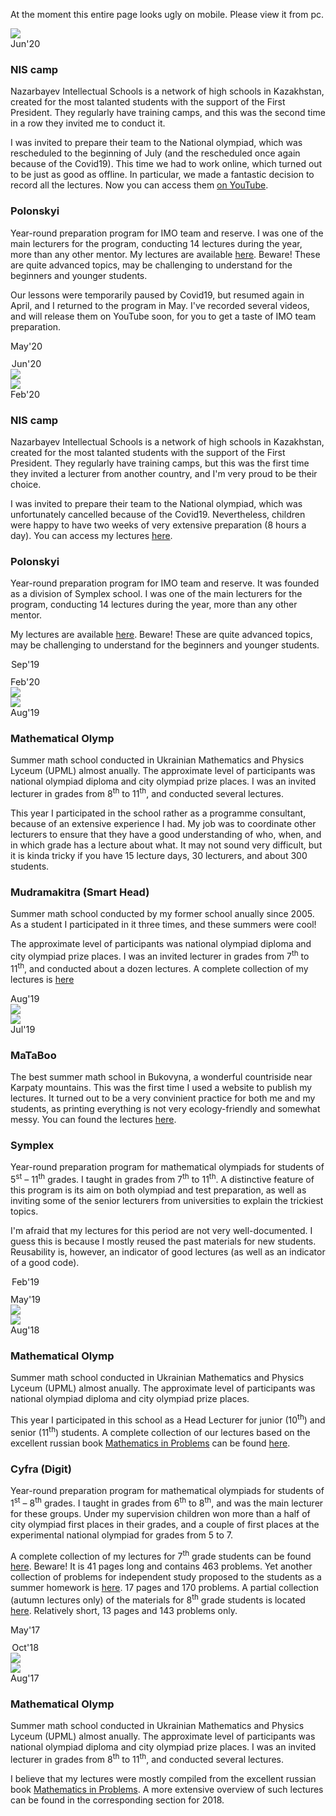 <div style="background-image: url(./assets/back.png); background-size: 100% 100%;">
<p class="text-danger">
    At the moment this entire page looks ugly on mobile.  Please view it from pc.
</p>

<div class="row">
    <div class="col-5 text-right" style="margin-top: auto; margin-bottom: auto;">
        <img src="./assets/nis.jpg" class="rounded-circle img-fluid" data-holder-rendered="true">
    </div>
    <div class="col-2" style="margin: auto; text-align: center; vertical-align: middle;">
        <div class="text-center embed-responsive embed-responsive-1by1">
            <div class="embed-responsive-item bg-primary text-white" style="border-radius: 50%; font-size: 1.5vw; display: table;">
                <span style="vertical-align: middle; display: table-cell;">Jun'20</span>
            </div>
        </div>
    </div>
    <div class="col-5 text-left" style="margin-top: auto; margin-bottom: auto;">
        <h3>
            NIS camp
        </h3>
        <p>
            Nazarbayev Intellectual Schools is a network of high schools in Kazakhstan, created for the most talanted students with the support of the First President.   They regularly have training camps, and this was the second time in a row they invited me to conduct it.  
        </p>
        <p>
            I was invited to prepare their team to the National olympiad, which was rescheduled to the beginning of July (and the rescheduled once again because of the Covid19).  This time we had to work online, which turned out to be just as good as offline.  In particular, we made a fantastic decision to record all the lectures.  Now you can access them <a href="https://www.youtube.com/playlist?list=PL5XMnwBFMSgfhYAR069_s8iKkQYO59BzX">on YouTube</a>.
        </p>
    </div>
</div>

<div class="row">
    <div class="col-5 text-right" style="margin-top: auto; margin-bottom: auto;">
        <h3>
            Polonskyi
        </h3>
        <p>
            Year-round preparation program for IMO team and reserve.  I was one of the main lecturers for the program, conducting 14 lectures during the year, more than any other mentor.  My lectures are available <a href="https://sky-nik.github.io/teaching/sources/polonskyi/">here</a>.  Beware!  These are quite advanced topics, may be challenging to understand for the beginners and younger students.
        </p>
        <p>
            Our lessons were temporarily paused by Covid19, but resumed again in April, and I returned to the program in May.  I've recorded several videos, and will release them on YouTube soon, for you to get a taste of IMO team preparation. 
        </p>
    </div>
    <div class="col-2" style="margin: auto; text-align: center; vertical-align: middle;">
        <div class="text-center embed-responsive embed-responsive-1by1">
            <div class="embed-responsive-item bg-primary text-white" style="border-radius: 50%; font-size: 1.5vw; display: table;">
                <span style="vertical-align: middle; display: table-cell;">May'20<hr style="background-color: white; height: 1px; margin: 5px 0px;">Jun'20</span>
            </div>
        </div>
    </div>
    <div class="col-5 text-left" style="margin-top: auto; margin-bottom: auto;">
        <img src="./assets/polonskyi.png" class="rounded-circle img-fluid" data-holder-rendered="true">
    </div>
</div>

<div class="row">
    <div class="col-5 text-right" style="margin-top: auto; margin-bottom: auto;">
        <img src="./assets/nis.jpg" class="rounded-circle img-fluid" data-holder-rendered="true">
    </div>
    <div class="col-2" style="margin: auto; text-align: center; vertical-align: middle;">
        <div class="text-center embed-responsive embed-responsive-1by1">
            <div class="embed-responsive-item bg-primary text-white" style="border-radius: 50%; font-size: 1.5vw; display: table;">
                <span style="vertical-align: middle; display: table-cell;">Feb'20</span>
            </div>
        </div>
    </div>
    <div class="col-5 text-left" style="margin-top: auto; margin-bottom: auto;">
        <h3>
            NIS camp
        </h3>
        <p>
            Nazarbayev Intellectual Schools is a network of high schools in Kazakhstan, created for the most talanted students with the support of the First President.   They regularly have training camps, but this was the first time they invited a lecturer from another country, and I'm very proud to be their choice.  
        </p>
        <p>
            I was invited to prepare their team to the National olympiad, which was unfortunately cancelled because of the Covid19.  Nevertheless, children were happy to have two weeks of very extensive preparation (8 hours a day).  You can access my lectures <a href="https://sky-nik.github.io/teaching/sources/Kazakhstan/">here</a>.
        </p>
    </div>
</div>

<div class="row">
    <div class="col-5 text-right" style="margin-top: auto; margin-bottom: auto;">
        <h3>
            Polonskyi
        </h3>
        <p>
            Year-round preparation program for IMO team and reserve.  It was founded as a division of Symplex school.  I was one of the main lecturers for the program, conducting 14 lectures during the year, more than any other mentor.
        </p>
        <p>
            My lectures are available <a href="https://sky-nik.github.io/teaching/sources/polonskyi/">here</a>.  Beware!  These are quite advanced topics, may be challenging to understand for the beginners and younger students.
        </p>
    </div>
    <div class="col-2" style="margin: auto; text-align: center; vertical-align: middle;">
        <div class="text-center embed-responsive embed-responsive-1by1">
            <div class="embed-responsive-item bg-primary text-white" style="border-radius: 50%; font-size: 1.5vw; display: table;">
                <span style="vertical-align: middle; display: table-cell;">Sep'19<hr style="background-color: white; height: 1px; margin: 5px 0px;">Feb'20</span>
            </div>
        </div>
    </div>
    <div class="col-5 text-left" style="margin-top: auto; margin-bottom: auto;">
        <img src="./assets/polonskyi.png" class="rounded-circle img-fluid" data-holder-rendered="true">
    </div>
</div>

<div class="row">
    <div class="col-5 text-right" style="margin-top: auto; margin-bottom: auto;">
        <img src="./assets/matholymp.png" class="rounded-circle img-fluid" data-holder-rendered="true">
    </div>
    <div class="col-2" style="margin: auto; text-align: center; vertical-align: middle;">
        <div class="text-center embed-responsive embed-responsive-1by1">
            <div class="embed-responsive-item bg-primary text-white" style="border-radius: 50%; font-size: 1.5vw; display: table;">
                <span style="vertical-align: middle; display: table-cell;">Aug'19</span>
            </div>
        </div>
    </div>
    <div class="col-5 text-left" style="margin-top: auto; margin-bottom: auto;">
        <h3>
            Mathematical Olymp
        </h3>
        <p>
            Summer math school conducted in Ukrainian Mathematics and Physics Lyceum (UPML) almost anually.  The approximate level of participants was national olympiad diploma and city olympiad prize places.  I was an invited lecturer in grades from 8<sup>th</sup> to 11<sup>th</sup>, and conducted several lectures.
        </p>
        <p>
            This year I participated in the school rather as a programme consultant, because of an extensive experience I had.  My job was to coordinate other lecturers to ensure that they have a good understanding of who, when, and in which grade has a lecture about what.  It may not sound very difficult, but it is kinda tricky if you have 15 lecture days, 30 lecturers, and about 300 students.
        </p>
    </div>
</div>

<div class="row">
    <div class="col-5 text-right" style="margin-top: auto; margin-bottom: auto;">
        <h3>
            Mudramakitra (Smart Head)
        </h3>
        <p>
            Summer math school conducted by my former school anually since 2005.  As a student I participated in it three times, and these summers were cool!
        </p>
        <p>
            The approximate level of participants was national olympiad diploma and city olympiad prize places.  I was an invited lecturer in grades from 7<sup>th</sup> to 11<sup>th</sup>, and conducted about a dozen lectures.  A complete collection of my lectures is <a href="./assets/mudramakitra.pdf">here</a>
        </p>
    </div>
    <div class="col-2" style="margin: auto; text-align: center; vertical-align: middle;">
        <div class="text-center embed-responsive embed-responsive-1by1">
            <div class="embed-responsive-item bg-primary text-white" style="border-radius: 50%; font-size: 1.5vw; display: table;">
                <span style="vertical-align: middle; display: table-cell;">Aug'19</span>
            </div>
        </div>
    </div>
    <div class="col-5 text-left" style="margin-top: auto; margin-bottom: auto;">
        <img src="./assets/mudramakitra.png" class="rounded-circle img-fluid" data-holder-rendered="true">
    </div>
</div>

<div class="row">
    <div class="col-5 text-right" style="margin-top: auto; margin-bottom: auto;">
        <img src="./assets/mataboo.png" class="rounded-circle img-fluid" data-holder-rendered="true">
    </div>
    <div class="col-2" style="margin: auto; text-align: center; vertical-align: middle;">
        <div class="text-center embed-responsive embed-responsive-1by1">
            <div class="embed-responsive-item bg-primary text-white" style="border-radius: 50%; font-size: 1.5vw; display: table;">
                <span style="vertical-align: middle; display: table-cell;">Jul'19</span>
            </div>
        </div>
    </div>
    <div class="col-5 text-left" style="margin-top: auto; margin-bottom: auto;">
        <h3>
            MaTaBoo
        </h3>
        <p>
            The best summer math school in Bukovyna, a wonderful countriside near Karpaty mountains.  This was the first time I used a website to publish my lectures.  It turned out to be a very convinient practice for both me and my students, as printing everything is not very ecology-friendly and somewhat messy.  You can found the lectures <a href="https://sky-nik.github.io/teaching/sources/mataboo/">here</a>.  
        </p>
    </div>
</div>

<div class="row">
    <div class="col-5 text-right" style="margin-top: auto; margin-bottom: auto;">
        <h3>
            Symplex
        </h3>
        <p>
            Year-round preparation program for mathematical olympiads for students of 5<sup>st</sup> &ndash; 11<sup>th</sup> grades.  I taught in grades from 7<sup>th</sup> to 11<sup>th</sup>.  A distinctive feature of this program is its aim on both olympiad and test preparation, as well as inviting some of the senior lecturers from universities to explain the trickiest topics.
        </p>
        <p>
            I'm afraid that my lectures for this period are not very well-documented.  I guess this is because I mostly reused the past materials for new students.  Reusability is, however, an indicator of good lectures (as well as an indicator of a good code).
        </p>
    </div>
    <div class="col-2" style="margin: auto; text-align: center; vertical-align: middle;">
        <div class="text-center embed-responsive embed-responsive-1by1">
            <div class="embed-responsive-item bg-primary text-white" style="border-radius: 50%; font-size: 1.5vw; display: table;">
                <span style="vertical-align: middle; display: table-cell;">Feb'19<hr style="background-color: white; height: 1px; margin: 5px 0px;">May'19</span>
            </div>
        </div>
    </div>
    <div class="col-5 text-left" style="margin-top: auto; margin-bottom: auto;">
        <img src="./assets/symplex.png" class="rounded-circle img-fluid" data-holder-rendered="true">
    </div>
</div>

<div class="row">
    <div class="col-5 text-right" style="margin-top: auto; margin-bottom: auto;">
        <img src="./assets/matholymp.png" class="rounded-circle img-fluid" data-holder-rendered="true">
    </div>
    <div class="col-2" style="margin: auto; text-align: center; vertical-align: middle;">
        <div class="text-center embed-responsive embed-responsive-1by1">
            <div class="embed-responsive-item bg-primary text-white" style="border-radius: 50%; font-size: 1.5vw; display: table;">
                <span style="vertical-align: middle; display: table-cell;">Aug'18</span>
            </div>
        </div>
    </div>
    <div class="col-5 text-left" style="margin-top: auto; margin-bottom: auto;">
        <h3>
            Mathematical Olymp
        </h3>
        <p>
            Summer math school conducted in Ukrainian Mathematics and Physics Lyceum (UPML) almost anually.  The approximate level of participants was national olympiad diploma and city olympiad prize places.
        </p>
        <p>
            This year I participated in this school as a Head Lecturer for junior (10<sup>th</sup>) and senior (11<sup>th</sup>) students.  A complete collection of our lectures based on the excellent russian book <a href="https://www.mccme.ru/free-books/olymp/matprob.pdf">Mathematics in Problems</a> can be found <a href="./assets/umpl-sms.pdf">here</a>.
        </p>
    </div>
</div>

<div class="row">
    <div class="col-5 text-right" style="margin-top: auto; margin-bottom: auto;">
        <h3>
            Cyfra (Digit)
        </h3>
        <p>
            Year-round preparation program for mathematical olympiads for students of 1<sup>st</sup> &ndash; 8<sup>th</sup> grades.  I taught in grades from 6<sup>th</sup> to 8<sup>th</sup>, and was the main lecturer for these groups.  Under my supervision children won more than a half of city olympiad first places in their grades, and a couple of first places at the experimental national olympiad for grades from 5 to 7.
        </p>
        <p>
            A complete collection of my lectures for 7<sup>th</sup> grade students can be found <a href="./assets/digit-7.pdf">here</a>.  Beware!  It is 41 pages long and contains 463 problems.  Yet another collection of problems for independent study proposed to the students as a summer homework is <a href="./assets/digit-summer.pdf">here</a>.  17 pages and 170 problems.  A partial collection (autumn lectures only) of the materials for 8<sup>th</sup> grade students is located <a href="./assets/digit-8.pdf">here</a>.  Relatively short, 13 pages and 143 problems only. 
        </p>
    </div>
    <div class="col-2" style="margin: auto; text-align: center; vertical-align: middle;">
        <div class="text-center embed-responsive embed-responsive-1by1">
            <div class="embed-responsive-item bg-primary text-white" style="border-radius: 50%; font-size: 1.5vw; display: table;">
                <span style="vertical-align: middle; display: table-cell;">May'17<hr style="background-color: white; height: 1px; margin: 5px 0px;">Oct'18</span>
            </div>
        </div>
    </div>
    <div class="col-5 text-left" style="margin-top: auto; margin-bottom: auto;">
        <img src="./assets/cyfra.jpg" class="rounded-circle img-fluid" data-holder-rendered="true">
    </div>
</div>

<div class="row">
    <div class="col-5 text-right" style="margin-top: auto; margin-bottom: auto;">
        <img src="./assets/matholymp.png" class="rounded-circle img-fluid" data-holder-rendered="true">
    </div>
    <div class="col-2" style="margin: auto; text-align: center; vertical-align: middle;">
        <div class="text-center embed-responsive embed-responsive-1by1">
            <div class="embed-responsive-item bg-primary text-white" style="border-radius: 50%; font-size: 1.5vw; display: table;">
                <span style="vertical-align: middle; display: table-cell;">Aug'17</span>
            </div>
        </div>
    </div>
    <div class="col-5 text-left" style="margin-top: auto; margin-bottom: auto;">
        <h3>
            Mathematical Olymp
        </h3>
        <p>
            Summer math school conducted in Ukrainian Mathematics and Physics Lyceum (UPML) almost anually.  The approximate level of participants was national olympiad diploma and city olympiad prize places.  I was an invited lecturer in grades from 8<sup>th</sup> to 11<sup>th</sup>, and conducted several lectures.
        </p>
        <p>
            I believe that my lectures were mostly compiled from the excellent russian book <a href="https://www.mccme.ru/free-books/olymp/matprob.pdf">Mathematics in Problems</a>.  A more extensive overview of such lectures can be found in the corresponding section for 2018.
        </p>
    </div>
</div>
</div>